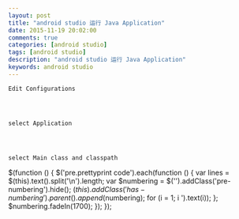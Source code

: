 ```yaml
---
layout: post
title: "android studio 运行 Java Application"
date: 2015-11-19 20:02:00 
comments: true
categories: [android studio]
tags: [android studio]
description: "android studio 运行 Java Application"
keywords: android studio
---
```



 
  
   
    Edit Configurations
   
  
  
   
    select Application
   
  
  
   
    select Main class and classpath
   
  
 
 
  $(function () {
                $('pre.prettyprint code').each(function () {
                    var lines = $(this).text().split('\n').length;
                    var $numbering = $('').addClass('pre-numbering').hide();
                    $(this).addClass('has-numbering').parent().append($numbering);
                    for (i = 1; i ').text(i));
                    };
                    $numbering.fadeIn(1700);
                });
            });
 


